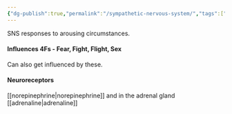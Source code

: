 ```yaml
---
{"dg-publish":true,"permalink":"/sympathetic-nervous-system/","tags":["compilation"]}
---
```


SNS responses to arousing circumstances.
#### Influences 4Fs - Fear, Fight, Flight, Sex 
Can also get influenced by these.
#### Neuroreceptors
[[norepinephrine\|norepinephrine]]  and in the adrenal gland [[adrenaline\|adrenaline]]